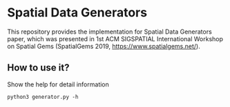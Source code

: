 # Spatial Data Generators
This repository provides the implementation for Spatial Data Generators paper, which was presented in 1st ACM SIGSPATIAL International Workshop on Spatial Gems (SpatialGems 2019, https://www.spatialgems.net/).

## How to use it?
Show the help for detail information
```
python3 generator.py -h
```